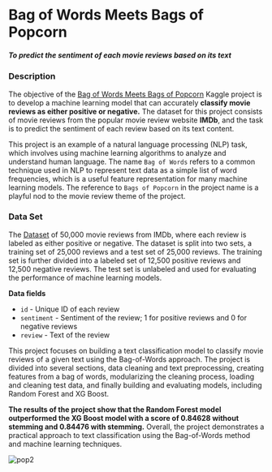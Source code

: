 # Bag of Words Meets Bags of Popcorn
##### To predict the sentiment of each movie reviews based on its text

### **Description**
The objective of the [Bag of Words Meets Bags of Popcorn](https://www.kaggle.com/c/word2vec-nlp-tutorial/details/part-1-for-beginners-bag-of-words) Kaggle project is to develop a machine learning model that can accurately **classify movie reviews as either positive or negative.** The dataset for this project consists of movie reviews from the popular movie review website **IMDb**, and the task is to predict the sentiment of each review based on its text content. 

This project is an example of a natural language processing (NLP) task, which involves using machine learning algorithms to analyze and understand human language. The name `Bag of Words` refers to a common technique used in NLP to represent text data as a simple list of word frequencies, which is a useful feature representation for many machine learning models. The reference to `Bags of Popcorn` in the project name is a playful nod to the movie review theme of the project.

### **Data Set**
The [Dataset](https://www.kaggle.com/competitions/word2vec-nlp-tutorial/data) of 50,000 movie reviews from IMDb, where each review is labeled as either positive or negative. The dataset is split into two sets, a training set of 25,000 reviews and a test set of 25,000 reviews. The training set is further divided into a labeled set of 12,500 positive reviews and 12,500 negative reviews. The test set is unlabeled and used for evaluating the performance of machine learning models.

**Data fields**
- `id` - Unique ID of each review
- `sentiment` - Sentiment of the review; 1 for positive reviews and 0 for negative reviews
- `review` - Text of the review

This project focuses on building a text classification model to classify movie reviews of a given text using the Bag-of-Words approach. The project is divided into several sections, data cleaning and text preprocessing, creating features from a bag of words, modularizing the cleaning process, loading and cleaning test data, and finally building and evaluating models, including Random Forest and XG Boost. 

**The results of the project show that the Random Forest model outperformed the XG Boost model with a score of 0.84628 without stemming and 0.84476 with stemming.** Overall, the project demonstrates a practical approach to text classification using the Bag-of-Words method and machine learning techniques.

![pop2](https://user-images.githubusercontent.com/109660074/236332120-d2a8bae3-240e-4fdf-a44c-28e7ff9648b0.jpg)

 
